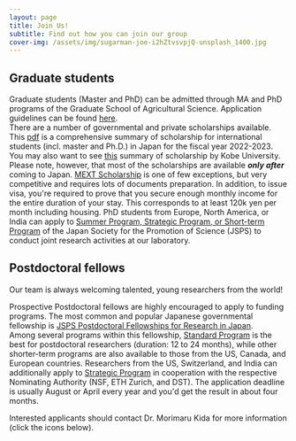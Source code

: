 ```yaml
---
layout: page
title: Join Us!
subtitle: Find out how you can join our group
cover-img: /assets/img/sugarman-joe-i2hZtvsvpjQ-unsplash_1400.jpg
---
```

## Graduate students
Graduate students (Master and PhD) can be admitted through MA and PhD programs of the Graduate School of Agricultural Science. Application guidelines can be found [here](http://www.ans.kobe-u.ac.jp/english/nougakubu/admin.html).  
There are a number of governmental and private scholarships available.
This [pdf](https://www.studyinjapan.go.jp/en/_mt/2022/04/3500fb71fcef9dde65fe53c1baa1befd4743b371.pdf) is a comprehensive summary of scholarship for international students (incl. master and Ph.D.) in Japan for the fiscal year 2022-2023. You may also want to see [this](https://www.kobe-u.ac.jp/en/study_in_kobe/scholarships/index.html) summary of scholarship by Kobe University.
Please note, however, that most of the scholarships are available _**only after**_ coming to Japan. [MEXT Scholarship](https://www.studyinjapan.go.jp/en/smap-stopj-applications-research.html) is one of few exceptions, but very competitive and requires lots of documents preparation. In addition, to issue visa, you're required to prove that you secure enough monthly income for the entire duration of your stay. This corresponds to at least 120k yen per month including housing.
PhD students from Europe, North America, or India can apply to [Summer Program, Strategic Program, or Short-term Program](https://www.jsps.go.jp/english/e-fellow/index.html) of the Japan Society for the Promotion of Science (JSPS) to conduct joint research activities at our laboratory.

## Postdoctoral fellows
Our team is always welcoming talented, young researchers from the world!   

Prospective Postdoctoral fellows are highly encouraged to apply to funding programs.
The most common and popular Japanese governmental fellowship is [JSPS Postdoctoral Fellowships for Research in Japan](https://www.jsps.go.jp/english/e-fellow/index.html).  
Among several programs within this fellowship, [Standard Program](https://www.jsps.go.jp/english/e-ippan/index.html) is the best for postdoctoral researchers (duration: 12 to 24 months), while other shorter-term programs are also available to those from  the US, Canada, and European countries. Researchers from the US, Switzerland, and India can additionally apply to [Strategic Program](https://www.jsps.go.jp/english/e-fellow-sp/index.html) in cooperation with the respective Nominating Authority (NSF, ETH Zurich, and DST). The application deadline is usually August or April every year and you'd get the result in about four months.     

Interested applicants should contact Dr. Morimaru Kida for more information (click the icons below).
